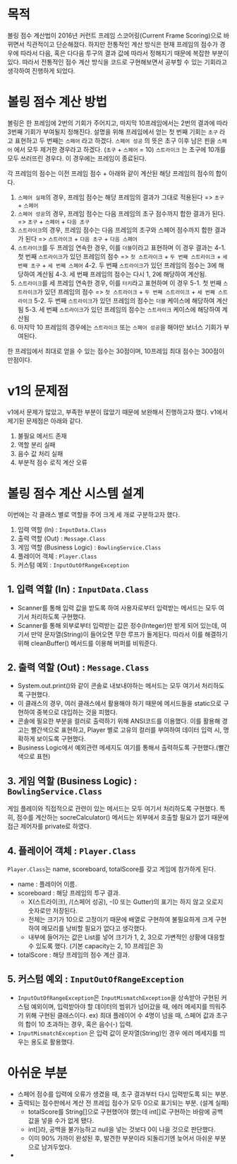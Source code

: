 # 목적
볼링 점수 계산법이 2016년 커런트 프레임 스코어링(Current Frame Scoring)으로 바뀌면서 직관적이고 단순해졌다.
하지만 전통적인 계산 방식은 현재 프레임의 점수가 경우에 따라서 다음, 혹은 다다음 투구의 결과 값에 따라서 정해지기 때문에 복잡한 부분이 있다.
따라서 전통적인 점수 계산 방식을 코드로 구현해보면서 공부할 수 있는 기회라고 생각하여 진행하게 되었다.

# 볼링 점수 계산 방법
볼링은 한 프레임에 2번의 기회가 주어지고, 마지막 10프레임에서는 2번의 결과에 따라 3번째 기회가 부여될지 정해진다.
설명을 위해 프레임에서 얻는 첫 번째 기회는 `초구` 라고 표현하고 두 번째는 `스페어` 라고 하겠다.
`스페어 성공` 의 뜻은 초구 이후 남은 핀을 `스페어` 에서 모두 제거한 경우라고 하겠다. (`초구` + `스페어` = 10)
`스트라이크` 는 초구에 10개를 모두 쓰러뜨린 경우다. 이 경우에는 프레임이 종료된다.

각 프레임의 점수는 이전 프레임 점수 + 아래와 같이 계산된 해당 프레임의 점수의 합이다.

1. `스페어 실패`의 경우, 프레임 점수는 해당 프레임의 결과가 그대로 적용된다 => `초구` + `스페어`
2. `스페어 성공`의 경우, 프레임 점수는 다음 프레임의 초구 점수까지 합한 결과가 된다. => `초구` + `스페어` + `다음 초구`
3. `스트라이크`의 경우, 프레임 점수는 다음 프레임의 초구와 스페어 점수까지 합한 결과가 된다 => `스트라이크` + `다음 초구` + `다음 스페어`
4. `스트라이크`를 두 프레임 연속한 경우, 이를 `더블`이라고 표현하며 이 경우 결과는
    4-1. 첫 번째 `스트라이크`가 있던 프레임의 점수 => `첫 스트라이크` + `두 번째 스트라이크` + `세 번째 초구` + `세 번째 스페어`
    4-2. 두 번째 `스트라이크`가 있던 프레임의 점수는 3에 해당하여 계산됨
    4-3. 세 번째 프레임의 점수는 다시 1, 2에 해당하여 계산됨.
5. `스트라이크`를 세 프레임 연속한 경우, 이를 `터키`라고 표현하며 이 경우
    5-1. 첫 번째 `스트라이크`가 있던 프레임의 점수 => `첫 스트라이크` + `두 번째 스트라이크` + `세 번째 스트라이크`
    5-2. 두 번째 `스트라이크`가 있던 프레임의 점수는 `더블` 케이스에 해당하여 계산됨
    5-3. 세 번째 `스트라이크`가 있던 프레임의 점수는 `스트라이크` 케이스에 해당하여 계산됨
6. 마지막 10 프레임의 경우에는 `스트라이크` 또는 `스페어 성공`을 해야만 보너스 기회가 부여된다.

한 프레임에서 최대로 얻을 수 있는 점수는 30점이며, 10프레임 최대 점수는 300점이 만점이다.

# v1의 문제점
v1에서 문제가 많았고, 부족한 부분이 많았기 때문에 보완해서 진행하고자 했다.
v1에서 제기된 문제점은 아래와 같다.

1. 불필요 메서드 존재
2. 역할 분리 실패
3. 음수 값 처리 실패
4. 부분적 점수 로직 계산 오류

# 볼링 점수 계산 시스템 설계
이번에는 각 클래스 별로 역할을 주어 크게 세 개로 구분하고자 했다.

1. 입력 역할 (In) : `InputData.Class`
2. 출력 역할 (Out) : `Message.Class`
3. 게임 역할 (Business Logic) : `BowlingService.Class`
4. 플레이어 객체 : `Player.Class`
5. 커스텀 예외 : `InputOutOfRangeException`

## 1. 입력 역할 (In) : `InputData.Class`
- Scanner를 통해 입력 값을 받도록 하여 사용자로부터 입력받는 메서드는 모두 여기서 처리하도록 구현했다.
- Scanner를 통해 외부로부터 입력받는 값은 정수(Integer)만 받게 되어 있는데, 여기서 만약 문자열(String)이 들어오면 무한 루프가 돌게된다. 
  따라서 이를 해결하기 위해 cleanBuffer() 메서드를 이용해 버퍼를 비워준다.

## 2. 출력 역할 (Out) : `Message.Class`
- System.out.print()와 같이 콘솔로 내보내야하는 메서드는 모두 여기서 처리하도록 구현했다.
- 이 클래스의 경우, 여러 클래스에서 활용해야 하기 때문에 메서드들을 static으로 구현하여 중복으로 대입하는 것을 피했다.
- 콘솔에 필요한 부분을 컬러로 출력하기 위해 ANSI코드를 이용했다. 이를 활용해 경고는 빨간색으로 표현하고, Player 별로 고유의 컬러를 부여하여 데이터 입력 시, 명확하게 보이도록 구현했다.
- Business Logic에서 예외관련 메세지도 여기를 통해서 출력하도록 구현했다.(빨간색으로 표현)

## 3. 게임 역할 (Business Logic) : `BowlingService.Class`
게임 플레이와 직접적으로 관련이 있는 메서드는 모두 여기서 처리하도록 구현했다.
특히, 점수를 계산하는 socreCalculator() 메서드는 외부에서 호출할 필요가 없기 때문에 접근 제어자를 private로 하였다.

## 4. 플레이어 객체 : `Player.Class`
`Player.Class`는 name, scoreboard, totalScore를 갖고 게임에 참가하게 된다.
- name       : 플레이어 이름.
- scoreboard : 해당 프레임의 투구 결과.
  - X(스트라이크), /(스페어 성공), -(0 또는 Gutter)의 표기는 하지 않고 오로지 숫자로만 저장된다.
  - 전체는 크기가 10으로 고정이기 때문에 배열로 구현하여 불필요하게 크게 구현하여 메모리를 낭비할 필요가 없다고 생각했다.
  - 내부에 들어가는 값은 List<Integer>를 넣어 크기가 1, 2, 3으로 가변적인 상황에 대응할 수 있도록 했다. (기본 capacity는 2, 10 프레임은 3)
- totalScore : 해당 프레임의 점수 계산 결과.


## 5. 커스텀 예외 : `InputOutOfRangeException`
- `InputOutOfRangeException`은 `InputMismatchException`을 상속받아 구현된 커스텀 예외이며, 입력받아야 할 데이터의 범위가 넘어갔을 때,
에러 메세지를 띄워주기 위해 구현된 클래스이다. ex) 최대 플레이어 수 4명이 넘을 때, 스페어 값과 초구의 합이 10 초과하는 경우, 혹은 음수(-) 입력.
- `InputMismatchException` 은 입력 값이 문자열(String)인 경우 에러 메세지를 띄우는 용도로 활용했다.


# 아쉬운 부분
- 스페어 점수를 입력에 오류가 생겼을 때, 초구 결과부터 다시 입력받도록 되는 부분.
- 출력되는 점수판에서 계산 전 프레임 점수가 모두 0으로 표기되는 부분. (설계 실패)
  - totalScore를 String[]으로 구현했어야 했는데 int[]로 구현하는 바람에 공백 값을 넣을 수가 없게 됐다.
  - int[]라, 공백을 불가능하고 null을 넣는 것보다 0이 나을 것으로 판단했다.
  - 이미 90% 가까이 완성된 후, 발견한 부분이라 되돌리기엔 늦어서 아쉬운 부분으로 남겨두었다.
- 


